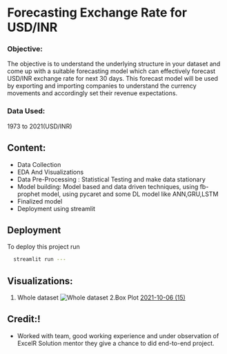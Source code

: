 
# Forecasting Exchange Rate for USD/INR

### Objective:
The objective is to understand the underlying structure in your dataset and come up with a suitable forecasting model which can effectively forecast USD/INR exchange rate for next 30 days. This forecast model will be used by exporting and importing companies to understand the currency movements and accordingly set their revenue expectations.


### Data Used:


 1973 to 2021(USD/INR)



 
## Content:

- Data Collection
- EDA And Visualizations
- Data Pre-Processing
  : Statistical Testing and make data stationary
- Model building: Model based and data driven techniques, using fb-prophet model, using pycaret and some DL model like ANN,GRU,LSTM
- Finalized model 
- Deployment using streamlit

  
## Deployment

To deploy this project run

```bash
  streamlit run ---
```

  
## Visualizations:
1. Whole dataset
![Whole dataset](https://user-images.githubusercontent.com/83467392/136238632-868a0c2f-39a7-4a5b-9643-d624a48feee0.png)
2.Box Plot
[2021-10-06 (15)](https://user-images.githubusercontent.com/83467392/136239267-bf37feaf-b470-43f1-9d02-5facc6c7da12.png)



## Credit:!

- Worked with team, good working experience and under observation of ExcelR Solution mentor they give a chance to did end-to-end project.
  
